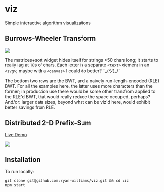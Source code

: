 # viz
Simple interactive algorithm visualizations

## Burrows-Wheeler Transform

![](https://camo.githubusercontent.com/6e1e970fcbf1a6202f6b5a604e90e3303a71e0c0/68747470733a2f2f64337676366c703535716a6171632e636c6f756466726f6e742e6e65742f6974656d732f31553161314e3246336a33343266317a306330702f53637265656e2532305265636f7264696e67253230323031362d31302d3331253230617425323030312e3238253230504d2e6769663f582d436c6f75644170702d56697369746f722d49643d343836373430)

The matrices+sort widget hides itself for strings >50 chars long; it starts to really lag at 10s of chars. Each letter is a separate `<text>` element in an `<svg>`; maybe with a `<canvas>` I could do better? ¯\_(ツ)_/¯

The bottom two rows are the BWT, and a naively run-length-encoded (RLE) BWT. For all the examples here, the latter uses more characters than the former; in production use there would be some other transfrom applied to the RLE'd BWT, that would really reduce the space occupied, perhaps? And/or: larger data sizes, beyond what can be viz'd here, would exhibit better savings from RLE.

## Distributed 2-D Prefix-Sum

[Live Demo](https://bwt.runsascoded.com/grid)

![](https://d3vv6lp55qjaqc.cloudfront.net/items/1c302C09271q2r2P1t1M/Screen%20Recording%202017-02-08%20at%2001.26%20AM.gif?X-CloudApp-Visitor-Id=486740)

## Installation

To run locally:

```
git clone git@github.com:ryan-williams/viz.git && cd viz
npm start
```

